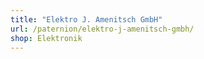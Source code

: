 ```yaml
---
title: "Elektro J. Amenitsch GmbH"
url: /paternion/elektro-j-amenitsch-gmbh/
shop: Elektronik
---
```

